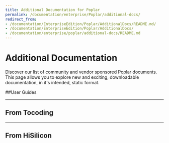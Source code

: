 ```yaml
---
title: Additional Documentation for Poplar
permalink: /documentation/enterprise/Poplar/additional-docs/
redirect_from:
- /documentation/EnterpriseEdition/Poplar/AdditionalDocs/README.md/
- /documentation/EnterpriseEdition/Poplar/AdditionalDocs/
- /documentation/enterprise/poplar/additional-docs/README.md
---
```

# Additional Documentation

Discover our list of community and vendor sponsored Poplar documents. This page allows you to explore new and exciting, downloadable documentation, in it's intended, static format.

##User Guides

***

## From Tocoding

***

## From HiSilicon
